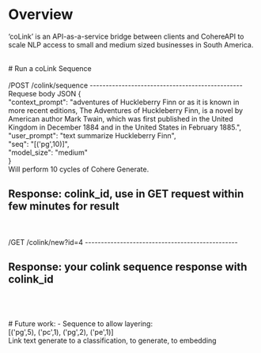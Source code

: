 # Overview

‘coLink’ is an API-as-a-service bridge between clients and CohereAPI to scale NLP access to small and medium sized businesses in South America.

</br>
# Run a coLink Sequence
</br>
</br>
/POST /colink/sequence
------------------------------------------------
Requese body JSON {</br>
    "context_prompt": "adventures of Huckleberry Finn or as it is known in more recent editions, The Adventures of Huckleberry Finn, is a novel by American author Mark Twain, which was first published in the United Kingdom in December 1884 and in the United States in February 1885.",</br>
    "user_prompt": "text summarize Huckleberry Finn",</br>
    "seq": "[('pg',10)]",</br>
    "model_size": "medium"</br>
}</br>
Will perform 10 cycles of Cohere Generate.

Response: colink_id, use in GET request within few minutes for result
------------------------------------------------
</br>
</br>
/GET /colink/new?id=4
------------------------------------------------

Response: your colink sequence response with colink_id
------------------------------------------------
</br>
</br>
</br>
# Future work:
  - Sequence to allow layering:</br>
      [('pg',5), ('pc',1), ('pg',2), ('pe',1)]</br>
      Link text generate to a classification, to generate, to embedding

